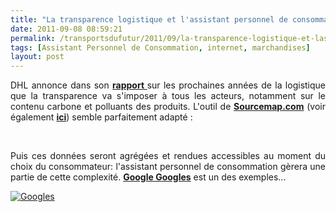 ```yaml
---
title: "La transparence logistique et l'assistant personnel de consommation"
date: 2011-09-08 08:59:21
permalink: /transportsdufutur/2011/09/la-transparence-logistique-et-lassistant-personnel-de-consommation-2.html
tags: [Assistant Personnel de Consommation, internet, marchandises]
layout: post
---
```


<p style="text-align: justify">DHL annonce dans son <a href="https://gabrielplassat.github.io/transportsdufutur/2011/04/dhl-les-solutions-logistiques-durables-passent-par-plus-de-transparence-plus-de-regulation-plus-de-c.html" target="_blank"><strong>rapport </strong></a>sur les prochaines années de la logistique que la transparence va s'imposer à tous les acteurs, notamment sur le contenu carbone et polluants des produits. L'outil de <a href="http://www.sourcemap.com/" target="_blank"><strong>Sourcemap.com</strong></a> (voir également <a href="https://gabrielplassat.github.io/transportsdufutur/2010/12/quand-la-chaine-logistique-devient-transparente.html" target="_blank"><strong>ici</strong></a>) semble parfaitement adapté :</p> <p> </p> <p></p> <p style="text-align: justify">Puis ces données seront agrégées et rendues accessibles au moment du choix du consommateur: l'assistant personnel de consommation gèrera une partie de cette complexité. <a href="http://www.google.com/mobile/goggles/#label" target="_blank"><strong>Google Googles</strong></a> est un des exemples...</p> <p style="text-align: justify"><a href="https://gabrielplassat.github.io/transportsdufutur/wp-content/uploads/sites/6/old/6a0120a66d2ad4970b0154353f6479970c-800wi.jpg" rel="lightbox"><img alt="Googles" class="asset  asset-image at-xid-6a0120a66d2ad4970b0154353f6479970c" src="/wp-content/uploads/sites/6/old/6a0120a66d2ad4970b0154353f6479970c-500wi.jpg" style="margin-left: auto;margin-right: auto" title="Googles" /></a> <br /> <br /><br /></p> <p style="text-align: justify"> </p>

